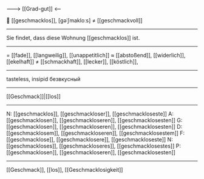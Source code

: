 ---> [[Grad-gut]] <--

🤢 [[geschmacklos]], [ɡəˈʃmakloːs] ≠ [[geschmackvoll]]

---
Sie findet, dass diese Wohnung [[geschmacklos]] ist.

---
= [[fade]], [[langweilig]], [[unappetitlich]]
≈ [[abstoßend]], [[widerlich]], [[ekelhaft]]
≠ [[schmackhaft]], [[lecker]], [[köstlich]], 

---
tasteless, insipid
безвкусный

---
[[Geschmack]]|[[los]]

---
N: [[geschmacklos]], [[geschmackloser]], [[geschmackloseste]]
A: [[geschmacklosen]], [[geschmackloseren]], [[geschmacklosesten]]
G: [[geschmacklosen]], [[geschmackloseren]], [[geschmacklosesten]]
D: [[geschmacklosem]], [[geschmackloseren]], [[geschmacklosestem]]
F: [[geschmacklose]], [[geschmacklosere]], [[geschmackloseste]]
N: [[geschmackloses]], [[geschmackloseres]], [[geschmacklosestes]]
P: [[geschmacklosen]], [[geschmackloseren]], [[geschmacklosesten]]

---
[[Geschmack]], [[los]], [[Geschmacklosigkeit]]
